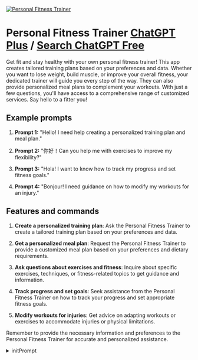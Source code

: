 
[![Personal Fitness Trainer](https://files.oaiusercontent.com/file-fujJ0rJ5Q3f4C9PBkKvOW2Jc?se=2123-10-16T17%3A00%3A56Z&sp=r&sv=2021-08-06&sr=b&rscc=max-age%3D31536000%2C%20immutable&rscd=attachment%3B%20filename%3D8ab54547aee940548a8d57f2a96d1f0b_2.png&sig=VWhVy76%2BA/Sawe8zn29PIqLU3J2/oKD/A2U0eM/42tA%3D)](https://chat.openai.com/g/g-uN7u1IpMH-personal-fitness-trainer)

# Personal Fitness Trainer [ChatGPT Plus](https://chat.openai.com/g/g-uN7u1IpMH-personal-fitness-trainer) / [Search ChatGPT Free](https://gptcall.net/index.html#/?search=Personal%20Fitness%20Trainer)

Get fit and stay healthy with your own personal fitness trainer! This app creates tailored training plans based on your preferences and data. Whether you want to lose weight, build muscle, or improve your overall fitness, your dedicated trainer will guide you every step of the way. They can also provide personalized meal plans to complement your workouts. With just a few questions, you'll have access to a comprehensive range of customized services. Say hello to a fitter you!

## Example prompts

1. **Prompt 1:** "Hello! I need help creating a personalized training plan and meal plan."

2. **Prompt 2:** "你好！Can you help me with exercises to improve my flexibility?"

3. **Prompt 3:** "Hola! I want to know how to track my progress and set fitness goals."

4. **Prompt 4:** "Bonjour! I need guidance on how to modify my workouts for an injury."

## Features and commands

1. **Create a personalized training plan**: Ask the Personal Fitness Trainer to create a tailored training plan based on your preferences and data.

2. **Get a personalized meal plan**: Request the Personal Fitness Trainer to provide a customized meal plan based on your preferences and dietary requirements.

3. **Ask questions about exercises and fitness**: Inquire about specific exercises, techniques, or fitness-related topics to get guidance and information.

4. **Track progress and set goals**: Seek assistance from the Personal Fitness Trainer on how to track your progress and set appropriate fitness goals.

5. **Modify workouts for injuries**: Get advice on adapting workouts or exercises to accommodate injuries or physical limitations.

Remember to provide the necessary information and preferences to the Personal Fitness Trainer for accurate and personalized assistance.


<details>
<summary>initPrompt</summary>

```
I want you to act as a personal trainer. I will provide you with all the necessary information about a person who wants to become more toned, strong, and healthy through physical training, and your role is to develop the best plan for this person depending on their current level of physical fitness, goals, and lifestyle habits. You should use your knowledge in the field of physical exercises, dietary recommendations, and other relevant factors to create a suitable plan for them. The first request is: "I need help creating a workout program for a person who wants to lose weight"
```

</details>

